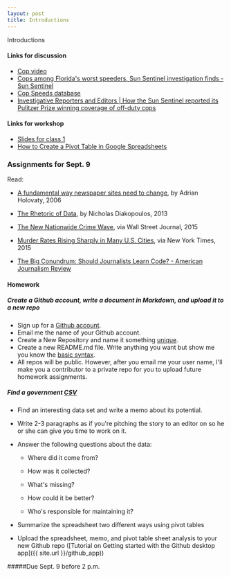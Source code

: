```yaml
---
layout: post
title: Introductions
---
```


Introductions

#### Links for discussion
- [Cop video](https://youtu.be/nq1sscJcZdA)
- [Cops among Florida's worst speeders, Sun Sentinel investigation finds - Sun Sentinel](http://www.sun-sentinel.com/news/speeding-cops/fl-speeding-cops-20120211-story.html)
- [Cop Speeds database](http://databases.sun-sentinel.com/news/broward/ftlaudCopSpeeds/ftlaudCopSpeeds_list.php)
- [Investigative Reporters and Editors | How the Sun Sentinel reported its Pulitzer Prize winning coverage of off-duty cops](http://www.ire.org/blog/ire-news/2013/04/15/how-sun-sentinel-reported-its-pulitzer-prize-winni/)
#### Links for workshop

- [Slides for class 1](https://docs.google.com/presentation/d/1nfrZcSZVV7WFgeY8w5hu2NS8O9m9GQ8JgWNSqkgSWRs/edit?usp=sharing)
- [How to Create a Pivot Table in Google Spreadsheets](http://trendct.org/2015/09/04/tutorial-how-to-make-pivot-tables-in-google-sheets/)


### Assignments for Sept. 9

Read: 

- [A fundamental way newspaper sites need to change](http://www.holovaty.com/writing/fundamental-change/), by Adrian Holovaty, 2006

- [The Rhetoric of Data](http://towcenter.org/blog/the-rhetoric-of-data/), by Nicholas Diakopoulos, 2013

- [The New Nationwide Crime Wave](http://www.wsj.com/articles/the-new-nationwide-crime-wave-1432938425), via Wall Street Journal, 2015

- [Murder Rates Rising Sharply in Many U.S. Cities](http://www.nytimes.com/2015/09/01/us/murder-rates-rising-sharply-in-many-us-cities.html?_r=0), via New York Times, 2015

- [The Big Conundrum: Should Journalists Learn Code? - American Journalism Review](http://ajr.org/2014/09/24/should-journalists-learn-code/)

#### Homework

##### Create a Github account, write a document in Markdown, and upload it to a new repo
- Sign up for a [Github account](https://github.com/join).
- Email me the name of your Github account.
- Create a New Repository and name it something [unique](https://guides.github.com/activities/hello-world/#repository).
- Create a new README.md file. Write anything you want but show me you know the [basic syntax](https://github.com/adam-p/markdown-here/wiki/Markdown-Cheatsheet).
- All repos will be public. However, after you email me your user name, I'll make you a contributor to a private repo for you to upload future homework assignments.

##### Find a government [CSV](http://superuser.com/questions/154599/difference-between-csv-and-xls-files)
- Find an interesting data set and write a memo about its potential.
- Write 2-3 paragraphs as if you're pitching the story to an editor on so he or she can give you time to work on it.
- Answer the following questions about the data:

  *  Where did it come from?

  *  How was it collected?

  *  What's missing?

  *  How could it be better?

  *  Who's responsible for maintaining it?

- Summarize the spreadsheet two different ways using pivot tables
- Upload the spreadsheet, memo, and pivot table sheet analysis to your new Github repo ([Tutorial on Getting started with the Github desktop app]({{ site.url }}/github_app))

#####Due Sept. 9 before 2 p.m.